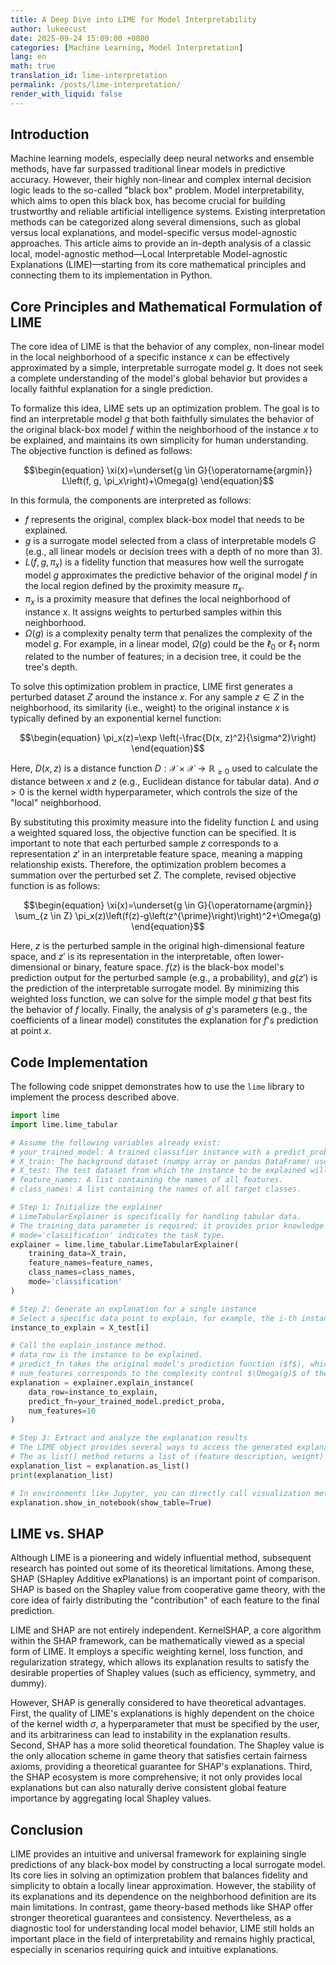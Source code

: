 ```yaml
---
title: A Deep Dive into LIME for Model Interpretability
author: lukeecust
date: 2025-09-24 15:09:00 +0800
categories: [Machine Learning, Model Interpretation]
lang: en
math: true
translation_id: lime-interpretation
permalink: /posts/lime-interpretation/
render_with_liquid: false
---
```


## **Introduction**

Machine learning models, especially deep neural networks and ensemble methods, have far surpassed traditional linear models in predictive accuracy. However, their highly non-linear and complex internal decision logic leads to the so-called "black box" problem. Model interpretability, which aims to open this black box, has become crucial for building trustworthy and reliable artificial intelligence systems. Existing interpretation methods can be categorized along several dimensions, such as global versus local explanations, and model-specific versus model-agnostic approaches. This article aims to provide an in-depth analysis of a classic local, model-agnostic method—Local Interpretable Model-agnostic Explanations (LIME)—starting from its core mathematical principles and connecting them to its implementation in Python.

## **Core Principles and Mathematical Formulation of LIME**

The core idea of LIME is that the behavior of any complex, non-linear model in the local neighborhood of a specific instance $x$ can be effectively approximated by a simple, interpretable surrogate model $g$. It does not seek a complete understanding of the model's global behavior but provides a locally faithful explanation for a single prediction.

To formalize this idea, LIME sets up an optimization problem. The goal is to find an interpretable model $g$ that both faithfully simulates the behavior of the original black-box model $f$ within the neighborhood of the instance $x$ to be explained, and maintains its own simplicity for human understanding. The objective function is defined as follows:

$$\begin{equation}
\xi(x)=\underset{g \in G}{\operatorname{argmin}} L\left(f, g, \pi_x\right)+\Omega(g)
\end{equation}$$

In this formula, the components are interpreted as follows:
*   $f$ represents the original, complex black-box model that needs to be explained.
*   $g$ is a surrogate model selected from a class of interpretable models $G$ (e.g., all linear models or decision trees with a depth of no more than 3).
*   $L(f, g, \pi_x)$ is a fidelity function that measures how well the surrogate model $g$ approximates the predictive behavior of the original model $f$ in the local region defined by the proximity measure $\pi_x$.
*   $\pi_x$ is a proximity measure that defines the local neighborhood of instance $x$. It assigns weights to perturbed samples within this neighborhood.
*   $\Omega(g)$ is a complexity penalty term that penalizes the complexity of the model $g$. For example, in a linear model, $\Omega(g)$ could be the $\ell_0$ or $\ell_1$ norm related to the number of features; in a decision tree, it could be the tree's depth.

To solve this optimization problem in practice, LIME first generates a perturbed dataset $Z$ around the instance $x$. For any sample $z \in Z$ in the neighborhood, its similarity (i.e., weight) to the original instance $x$ is typically defined by an exponential kernel function:

$$\begin{equation}
\pi_x(z)=\exp \left(-\frac{D(x, z)^2}{\sigma^2}\right)
\end{equation}$$

Here, $D(x,z)$ is a distance function $D: \mathcal{X}\times\mathcal{X}\to \mathbb{R}_{\ge 0}$ used to calculate the distance between $x$ and $z$ (e.g., Euclidean distance for tabular data). And $\sigma > 0$ is the kernel width hyperparameter, which controls the size of the "local" neighborhood.

By substituting this proximity measure into the fidelity function $L$ and using a weighted squared loss, the objective function can be specified. It is important to note that each perturbed sample $z$ corresponds to a representation $z'$ in an interpretable feature space, meaning a mapping relationship exists. Therefore, the optimization problem becomes a summation over the perturbed set $Z$. The complete, revised objective function is as follows:

$$\begin{equation}
\xi(x)=\underset{g \in G}{\operatorname{argmin}} \sum_{z \in Z} \pi_x(z)\left(f(z)-g\left(z^{\prime}\right)\right)^2+\Omega(g)
\end{equation}$$

Here, $z$ is the perturbed sample in the original high-dimensional feature space, and $z'$ is its representation in the interpretable, often lower-dimensional or binary, feature space. $f(z)$ is the black-box model's prediction output for the perturbed sample (e.g., a probability), and $g(z')$ is the prediction of the interpretable surrogate model. By minimizing this weighted loss function, we can solve for the simple model $g$ that best fits the behavior of $f$ locally. Finally, the analysis of $g$'s parameters (e.g., the coefficients of a linear model) constitutes the explanation for $f$'s prediction at point $x$.

## **Code Implementation**

The following code snippet demonstrates how to use the `lime` library to implement the process described above.

```python
import lime
import lime.lime_tabular

# Assume the following variables already exist:
# your_trained_model: A trained classifier instance with a predict_proba method.
# X_train: The background dataset (numpy array or pandas DataFrame) used to train the LIME explainer. LIME uses this to learn feature distributions for generating effective perturbations.
# X_test: The test dataset from which the instance to be explained will be selected.
# feature_names: A list containing the names of all features.
# class_names: A list containing the names of all target classes.

# Step 1: Initialize the explainer
# LimeTabularExplainer is specifically for handling tabular data.
# The training_data parameter is required; it provides prior knowledge of the data distribution for LIME's perturbation strategy.
# mode='classification' indicates the task type.
explainer = lime.lime_tabular.LimeTabularExplainer(
    training_data=X_train,
    feature_names=feature_names,
    class_names=class_names,
    mode='classification'
)

# Step 2: Generate an explanation for a single instance
# Select a specific data point to explain, for example, the i-th instance in the test set.
instance_to_explain = X_test[i]

# Call the explain_instance method.
# data_row is the instance to be explained.
# predict_fn takes the original model's prediction function ($f$), which LIME will call to get predictions for perturbed samples.
# num_features corresponds to the complexity control $\Omega(g)$ of the interpretable model $g$, limiting the number of features in the explanation.
explanation = explainer.explain_instance(
    data_row=instance_to_explain,
    predict_fn=your_trained_model.predict_proba,
    num_features=10
)

# Step 3: Extract and analyze the explanation results
# The LIME object provides several ways to access the generated explanation.
# The as_list() method returns a list of (feature description, weight) tuples, where the weights are the coefficients of the interpretable model $g$.
explanation_list = explanation.as_list()
print(explanation_list)

# In environments like Jupyter, you can directly call visualization methods.
explanation.show_in_notebook(show_table=True)
```

## **LIME vs. SHAP**

Although LIME is a pioneering and widely influential method, subsequent research has pointed out some of its theoretical limitations. Among these, SHAP (SHapley Additive exPlanations) is an important point of comparison. SHAP is based on the Shapley value from cooperative game theory, with the core idea of fairly distributing the "contribution" of each feature to the final prediction.

LIME and SHAP are not entirely independent. KernelSHAP, a core algorithm within the SHAP framework, can be mathematically viewed as a special form of LIME. It employs a specific weighting kernel, loss function, and regularization strategy, which allows its explanation results to satisfy the desirable properties of Shapley values (such as efficiency, symmetry, and dummy).

However, SHAP is generally considered to have theoretical advantages. First, the quality of LIME's explanations is highly dependent on the choice of the kernel width $\sigma$, a hyperparameter that must be specified by the user, and its arbitrariness can lead to instability in the explanation results. Second, SHAP has a more solid theoretical foundation. The Shapley value is the only allocation scheme in game theory that satisfies certain fairness axioms, providing a theoretical guarantee for SHAP's explanations. Third, the SHAP ecosystem is more comprehensive; it not only provides local explanations but can also naturally derive consistent global feature importance by aggregating local Shapley values.

## **Conclusion**

LIME provides an intuitive and universal framework for explaining single predictions of any black-box model by constructing a local surrogate model. Its core lies in solving an optimization problem that balances fidelity and simplicity to obtain a locally linear approximation. However, the stability of its explanations and its dependence on the neighborhood definition are its main limitations. In contrast, game theory-based methods like SHAP offer stronger theoretical guarantees and consistency. Nevertheless, as a diagnostic tool for understanding local model behavior, LIME still holds an important place in the field of interpretability and remains highly practical, especially in scenarios requiring quick and intuitive explanations.
